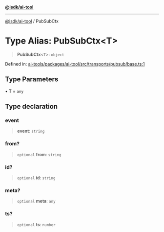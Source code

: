 [**@isdk/ai-tool**](../README.md)

***

[@isdk/ai-tool](../globals.md) / PubSubCtx

# Type Alias: PubSubCtx\<T\>

> **PubSubCtx**\<`T`\>: `object`

Defined in: [ai-tools/packages/ai-tool/src/transports/pubsub/base.ts:1](https://github.com/isdk/ai-tool.js/blob/a24331161aecd2d7bbd8dc9f9cd3d984871261cb/src/transports/pubsub/base.ts#L1)

## Type Parameters

• **T** = `any`

## Type declaration

### event

> **event**: `string`

### from?

> `optional` **from**: `string`

### id?

> `optional` **id**: `string`

### meta?

> `optional` **meta**: `any`

### ts?

> `optional` **ts**: `number`

